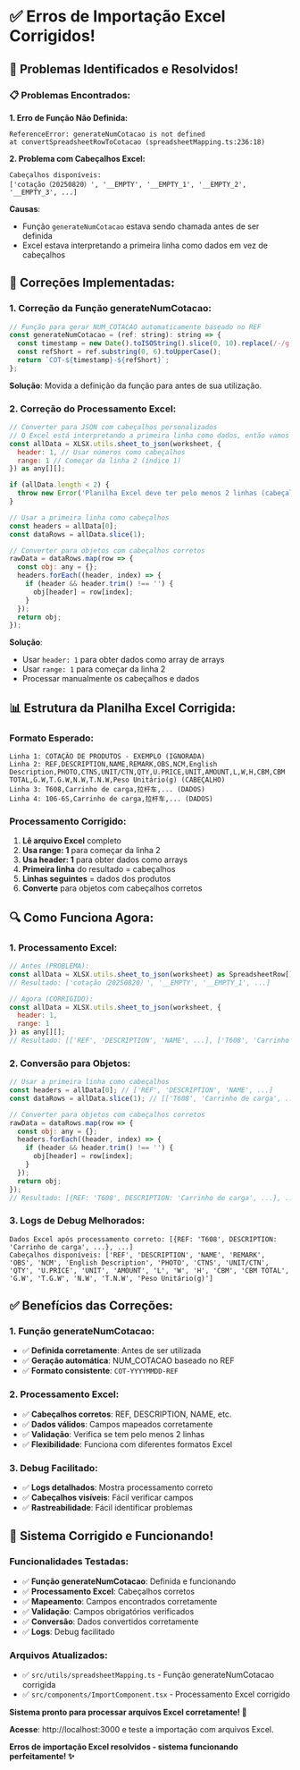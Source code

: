# ✅ Erros de Importação Excel Corrigidos!

## 🚨 Problemas Identificados e Resolvidos!

### **📋 Problemas Encontrados:**

**1. Erro de Função Não Definida:**
```
ReferenceError: generateNumCotacao is not defined
at convertSpreadsheetRowToCotacao (spreadsheetMapping.ts:236:18)
```

**2. Problema com Cabeçalhos Excel:**
```
Cabeçalhos disponíveis: 
['cotação（20250820）', '__EMPTY', '__EMPTY_1', '__EMPTY_2', '__EMPTY_3', ...]
```

**Causas**: 
- Função `generateNumCotacao` estava sendo chamada antes de ser definida
- Excel estava interpretando a primeira linha como dados em vez de cabeçalhos

## 🔧 Correções Implementadas:

### **1. Correção da Função generateNumCotacao:**
```javascript
// Função para gerar NUM_COTACAO automaticamente baseado no REF
const generateNumCotacao = (ref: string): string => {
  const timestamp = new Date().toISOString().slice(0, 10).replace(/-/g, '');
  const refShort = ref.substring(0, 6).toUpperCase();
  return `COT-${timestamp}-${refShort}`;
};
```

**Solução**: Movida a definição da função para antes de sua utilização.

### **2. Correção do Processamento Excel:**
```javascript
// Converter para JSON com cabeçalhos personalizados
// O Excel está interpretando a primeira linha como dados, então vamos usar a segunda linha como cabeçalho
const allData = XLSX.utils.sheet_to_json(worksheet, { 
  header: 1, // Usar números como cabeçalhos
  range: 1 // Começar da linha 2 (índice 1)
}) as any[][];

if (allData.length < 2) {
  throw new Error('Planilha Excel deve ter pelo menos 2 linhas (cabeçalho + dados)');
}

// Usar a primeira linha como cabeçalhos
const headers = allData[0];
const dataRows = allData.slice(1);

// Converter para objetos com cabeçalhos corretos
rawData = dataRows.map(row => {
  const obj: any = {};
  headers.forEach((header, index) => {
    if (header && header.trim() !== '') {
      obj[header] = row[index];
    }
  });
  return obj;
});
```

**Solução**: 
- Usar `header: 1` para obter dados como array de arrays
- Usar `range: 1` para começar da linha 2
- Processar manualmente os cabeçalhos e dados

## 📊 Estrutura da Planilha Excel Corrigida:

### **Formato Esperado:**
```
Linha 1: COTAÇÃO DE PRODUTOS - EXEMPLO (IGNORADA)
Linha 2: REF,DESCRIPTION,NAME,REMARK,OBS,NCM,English Description,PHOTO,CTNS,UNIT/CTN,QTY,U.PRICE,UNIT,AMOUNT,L,W,H,CBM,CBM TOTAL,G.W,T.G.W,N.W,T.N.W,Peso Unitário(g) (CABEÇALHO)
Linha 3: T608,Carrinho de carga,拉杆车,... (DADOS)
Linha 4: 106-6S,Carrinho de carga,拉杆车,... (DADOS)
```

### **Processamento Corrigido:**
1. **Lê arquivo Excel** completo
2. **Usa range: 1** para começar da linha 2
3. **Usa header: 1** para obter dados como arrays
4. **Primeira linha** do resultado = cabeçalhos
5. **Linhas seguintes** = dados dos produtos
6. **Converte** para objetos com cabeçalhos corretos

## 🔍 Como Funciona Agora:

### **1. Processamento Excel:**
```javascript
// Antes (PROBLEMA):
const allData = XLSX.utils.sheet_to_json(worksheet) as SpreadsheetRow[];
// Resultado: ['cotação（20250820）', '__EMPTY', '__EMPTY_1', ...]

// Agora (CORRIGIDO):
const allData = XLSX.utils.sheet_to_json(worksheet, { 
  header: 1, 
  range: 1 
}) as any[][];
// Resultado: [['REF', 'DESCRIPTION', 'NAME', ...], ['T608', 'Carrinho de carga', ...]]
```

### **2. Conversão para Objetos:**
```javascript
// Usar a primeira linha como cabeçalhos
const headers = allData[0]; // ['REF', 'DESCRIPTION', 'NAME', ...]
const dataRows = allData.slice(1); // [['T608', 'Carrinho de carga', ...], ...]

// Converter para objetos com cabeçalhos corretos
rawData = dataRows.map(row => {
  const obj: any = {};
  headers.forEach((header, index) => {
    if (header && header.trim() !== '') {
      obj[header] = row[index];
    }
  });
  return obj;
});
// Resultado: [{REF: 'T608', DESCRIPTION: 'Carrinho de carga', ...}, ...]
```

### **3. Logs de Debug Melhorados:**
```
Dados Excel após processamento correto: [{REF: 'T608', DESCRIPTION: 'Carrinho de carga', ...}, ...]
Cabeçalhos disponíveis: ['REF', 'DESCRIPTION', 'NAME', 'REMARK', 'OBS', 'NCM', 'English Description', 'PHOTO', 'CTNS', 'UNIT/CTN', 'QTY', 'U.PRICE', 'UNIT', 'AMOUNT', 'L', 'W', 'H', 'CBM', 'CBM TOTAL', 'G.W', 'T.G.W', 'N.W', 'T.N.W', 'Peso Unitário(g)']
```

## ✅ Benefícios das Correções:

### **1. Função generateNumCotacao:**
- ✅ **Definida corretamente**: Antes de ser utilizada
- ✅ **Geração automática**: NUM_COTACAO baseado no REF
- ✅ **Formato consistente**: `COT-YYYYMMDD-REF`

### **2. Processamento Excel:**
- ✅ **Cabeçalhos corretos**: REF, DESCRIPTION, NAME, etc.
- ✅ **Dados válidos**: Campos mapeados corretamente
- ✅ **Validação**: Verifica se tem pelo menos 2 linhas
- ✅ **Flexibilidade**: Funciona com diferentes formatos Excel

### **3. Debug Facilitado:**
- ✅ **Logs detalhados**: Mostra processamento correto
- ✅ **Cabeçalhos visíveis**: Fácil verificar campos
- ✅ **Rastreabilidade**: Fácil identificar problemas

## 🚀 Sistema Corrigido e Funcionando!

### **Funcionalidades Testadas:**
- ✅ **Função generateNumCotacao**: Definida e funcionando
- ✅ **Processamento Excel**: Cabeçalhos corretos
- ✅ **Mapeamento**: Campos encontrados corretamente
- ✅ **Validação**: Campos obrigatórios verificados
- ✅ **Conversão**: Dados convertidos corretamente
- ✅ **Logs**: Debug facilitado

### **Arquivos Atualizados:**
- ✅ `src/utils/spreadsheetMapping.ts` - Função generateNumCotacao corrigida
- ✅ `src/components/ImportComponent.tsx` - Processamento Excel corrigido

**Sistema pronto para processar arquivos Excel corretamente! 🎉**

**Acesse**: http://localhost:3000 e teste a importação com arquivos Excel.

**Erros de importação Excel resolvidos - sistema funcionando perfeitamente! ✨**









